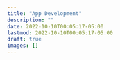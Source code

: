 ```yaml
---
title: "App Development"
description: ""
date: 2022-10-10T00:05:17-05:00
lastmod: 2022-10-10T00:05:17-05:00
draft: true
images: []
---
```

